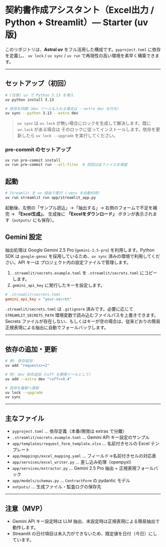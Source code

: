 # 契約書作成アシスタント（Excel出力 / Python + Streamlit）— Starter (uv 版)

このリポジトリは、**Astral uv** をフル活用した構成です。`pyproject.toml` に依存を定義し、
`uv lock` / `uv sync` / `uv run` で再現性の高い環境を素早く構築できます。

---

## セットアップ（初回）

```bash
# (任意) uv で Python 3.13 を導入
uv python install 3.13

# 依存を同期（dev ツールも入れる場合は --extra dev を付与）
uv sync --python 3.13 --extra dev
```

> `uv sync` は `uv.lock` が無い場合にロックを生成して解決します。既に `uv.lock` がある場合は
> そのロックに従ってインストールします。依存を更新したら `uv lock --upgrade` を実行してください。


### pre-commit のセットアップ

```bash
uv run pre-commit install
uv run pre-commit run --all-files  # 初回は全ファイルを検査
```

## 起動

```bash
# Streamlit を uv 経由で実行（.venv を自動利用）
uv run streamlit run app/streamlit_app.py
```

起動後、左側の「サンプル読込」→「抽出する」→ 右側のフォームで不足を補完 → **「Excel生成」**。
生成後に **「Excelをダウンロード」** ボタンが表示されます（`outputs/` にも保存）。

## Gemini 設定

抽出処理は Google Gemini 2.5 Pro (`gemini-2.5-pro`) を利用します。Python SDK は
`google-genai` を採用しているため、`uv sync` 済みの環境で利用してください。API キーは
プロジェクト内の設定ファイルで管理します。

1. `.streamlit/secrets.example.toml` を `.streamlit/secrets.toml` にコピーします。
2. `gemini_api_key` に発行したキーを設定します。

```toml
# .streamlit/secrets.toml
gemini_api_key = "your-secret"
```

`.streamlit/secrets.toml` は `.gitignore` 済みです。必要に応じて `STREAMLIT_SECRETS_PATH` 環境変数で読み込むファイルパスを上書きできます。
Secrets ファイルが存在しない、もしくはキーが空の場合は、従来どおりの簡易正規表現による抽出に自動でフォールバックします。

---

## 依存の追加・更新

```bash
# 例: 依存追加
uv add "requests>=2"

# 例: dev 依存追加（ruff を開発ツールとして）
uv add --extra dev "ruff>=0.4"

# 依存を最新へ更新
uv lock --upgrade
uv sync
```

---

## 主なファイル

- `pyproject.toml` … 依存定義（本番/開発は extras で分離）
- `.streamlit/secrets.example.toml` … Gemini API キー設定のサンプル
- `app/templates/request_form_template.xlsx` … 名前付きセルの Excel テンプレート
- `app/mappings/excel_mapping.yaml` … フィールド→名前付きセルの対応表
- `app/services/excel_writer.py` … 差し込み処理（openpyxl）
- `app/services/extractor.py` … Gemini 2.5 Pro 抽出 + 正規表現フォールバック
- `app/models/schemas.py` … `ContractForm` の pydantic モデル
- `outputs/` … 生成ファイル・監査ログの保存先

---

## 注意（MVP）
- Gemini API キー設定時は LLM 抽出、未設定時は正規表現による簡易抽出で動作します。
- Streamlit の日付項目は未入力ができないため、既定値を日付（今日）にしています。
